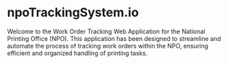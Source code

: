 # npoTrackingSystem.io

Welcome to the Work Order Tracking Web Application for the National Printing Office (NPO). This application has been designed to streamline and automate the process of tracking work orders within the NPO, ensuring efficient and organized handling of printing tasks.
